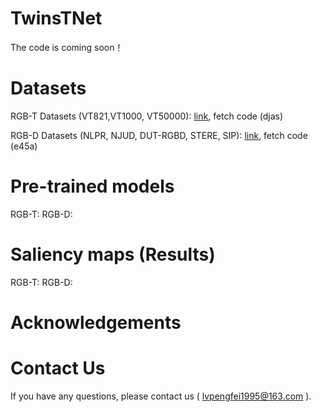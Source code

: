 # TwinsTNet
The code is coming soon！

# Datasets
RGB-T Datasets (VT821,VT1000, VT50000): [link](https://pan.baidu.com/s/1Vv6mYz4RL2VnwWwZWKLHyA), fetch code (djas)

RGB-D Datasets (NLPR, NJUD, DUT-RGBD, STERE, SIP): [link]([https://pan.baidu.com/s/1Vv6mYz4RL2VnwWwZWKLHyA](https://pan.baidu.com/s/1rXa_cgnLSMxs9STRpEu7ew)), fetch code (e45a)

# Pre-trained models
RGB-T:
RGB-D:

# Saliency maps (Results)
RGB-T:
RGB-D:

# Acknowledgements

# Contact Us
If you have any questions, please contact us ( lvpengfei1995@163.com ).
